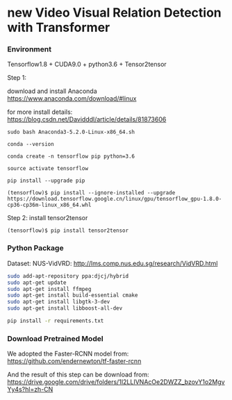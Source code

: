# new Video Visual Relation Detection with Transformer

### Environment

Tensorflow1.8 + CUDA9.0 + python3.6 + Tensor2tensor

Step 1: 
  
  download and install Anaconda 
  https://www.anaconda.com/download/#linux
  
  for more install details: 
  https://blog.csdn.net/Davidddl/article/details/81873606
  
```
sudo bash Anaconda3-5.2.0-Linux-x86_64.sh

conda --version

conda create -n tensorflow pip python=3.6

source activate tensorflow

pip install --upgrade pip

(tensorflow)$ pip install --ignore-installed --upgrade https://download.tensorflow.google.cn/linux/gpu/tensorflow_gpu-1.8.0-cp36-cp36m-linux_x86_64.whl
```

Step 2: install tensor2tensor
```
(tensorflow)$ pip install tensor2tensor
```

### Python Package

Dataset:
NUS-VidVRD: http://lms.comp.nus.edu.sg/research/VidVRD.html
```bash
sudo add-apt-repository ppa:djcj/hybrid
sudo apt-get update
sudo apt-get install ffmpeg
sudo apt-get install build-essential cmake
sudo apt-get install libgtk-3-dev
sudo apt-get install libboost-all-dev
```

```bash
pip install -r requirements.txt
```

### Download Pretrained Model

We adopted the Faster-RCNN model from: https://github.com/endernewton/tf-faster-rcnn

And the result of this step can be download from: https://drive.google.com/drive/folders/1I2LLIVNAcOe2DWZZ_bzovY1o2MgvYy4s?hl=zh-CN

